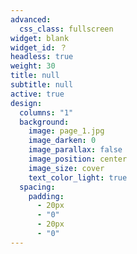 ```yaml
---
advanced:
  css_class: fullscreen
widget: blank
widget_id: ？
headless: true
weight: 30
title: null
subtitle: null
active: true
design:
  columns: "1"
  background:
    image: page_1.jpg
    image_darken: 0
    image_parallax: false
    image_position: center
    image_size: cover
    text_color_light: true
  spacing:
    padding:
      - 20px
      - "0"
      - 20px
      - "0"
---
```

